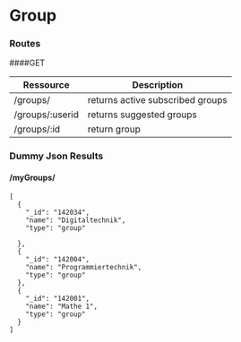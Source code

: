 # Group
### Routes
####GET

|Ressource   | Description  |
|---|---|
|/groups/   | returns active subscribed groups  |
|/groups/:userid   | returns suggested groups   |
|/groups/:id   | return group   |


### Dummy Json Results

#### /myGroups/
```
[
  {
    "_id": "142034",
    "name": "Digitaltechnik",
    "type": "group"
    
  },
  {
    "_id": "142004",
    "name": "Programmiertechnik",
    "type": "group"
  },
  {
    "_id": "142001",
    "name": "Mathe 1",
    "type": "group"
  }
]

```
